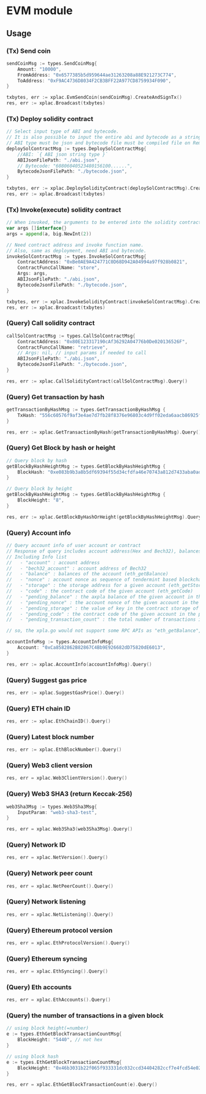 # EVM module
## Usage
### (Tx) Send coin
```go
sendCoinMsg := types.SendCoinMsg{
    Amount: "10000",
    FromAddress: "0x6577385b5d959644ae31263208a88E921273C774",
    ToAddress: "0xF9AC4736D8034F2CB3BFF22A977CD8759934F090",
}

txbytes, err := xplac.EvmSendCoin(sendCoinMsg).CreateAndSignTx()
res, err := xplac.Broadcast(txbytes)
```

### (Tx) Deploy solidity contract
```go
// Select input type of ABI and bytecode.
// It is also possible to input the entire abi and bytecode as a string type, but you can also enter a file path.
// ABI type must be json and bytecode file must be compiled file on Remix IDE.
deploySolContractMsg := types.DeploySolContractMsg{
    //ABI: `{ ABI json string type }`
    ABIJsonFilePath: "./abi.json",
    // Bytecode: "60806040523480156100......",
    BytecodeJsonFilePath: "./bytecode.json",
}

txbytes, err := xplac.DeploySolidityContract(deploySolContractMsg).CreateAndSignTx()
res, err := xplac.Broadcast(txbytes)
```

### (Tx) Invoke(execute) solidity contract
```go
// When invoked, the arguments to be entered into the solidity contract are listed as []interface{}.
var args []interface{}
args = append(a, big.NewInt(2))

// Need contract address and invoke function name.
// Also, same as deployment, need ABI and bytecode.
invokeSolContractMsg := types.InvokeSolContractMsg{
    ContractAddress: "0xBe0AE9A424771C0D68D942A04994a97f928b0821",
    ContractFuncCallName: "store",
    Args: args,
    ABIJsonFilePath: "./abi.json",
    BytecodeJsonFilePath: "./bytecode.json",
}

txbytes, err := xplac.InvokeSolidityContract(invokeSolContractMsg).CreateAndSignTx()
res, err := xplac.Broadcast(txbytes)
```

### (Query) Call solidity contract
```go
callSolContractMsg := types.CallSolContractMsg{
    ContractAddress: "0x80E123317190cAf36292A04776b0De020136526F",
    ContractFuncCallName: "retrieve",
    // Args: nil, // input params if needed to call
    ABIJsonFilePath: "./abi.json",
    BytecodeJsonFilePath: "./bytecode.json",
}

res, err := xplac.CallSolidityContract(callSolContractMsg).Query()
```

### (Query) Get transaction by hash
```go
getTransactionByHashMsg := types.GetTransactionByHashMsg {
    TxHash: "556c60576f9af3e4ae7d7fb28f8376e96803c4d9ff02eda6aacb86925f170d09",
}

res, err := xplac.GetTransactionByHash(getTransactionByHashMsg).Query()
```

### (Query) Get Block by hash or height
```go
// Query block by hash
getBlockByHashHeightMsg := types.GetBlockByHashHeightMsg {
    BlockHash: "0xe083b9b3a8b5df69394f55d34cfdfa46e70743a812d7433aba0adf3b7fcecd21",
}

// Query block by height
getBlockByHashHeightMsg := types.GetBlockByHashHeightMsg {
    BlockHeight: "8",
}

res, err := xplac.GetBlockByHashOrHeight(getBlockByHashHeightMsg).Query()
```

### (Query) Account info
```go
// Query account info of user account or contract
// Response of query includes account address(Hex and Bech32), balances and etc. 
// Including Info list
//   - "account" : account address
//   - "bech32_account" : account address of Bech32
//   - "balance" : balances of the account (eth_getBalance)
//   - "nonce" : account nonce as sequence of tendermint based blockchain (eth_getTransactionCount)
//   - "storage" : the storage address for a given account (eth_getStorageAt)
//   - "code" : the contract code of the given account (eth_getCode)
//   - "pending_balance" : the axpla balance of the given account in the pending state (eth_getBalance of the pending state)
//   - "pending_nonce" : the account nonce of the given account in the pending state (eth_getTransactionCount of the pending state)
//   - "pending_storage" : the value of key in the contract storage of the given account in the pending state (eth_getStorageAt of the pending state)
//   - "pending_code" : the contract code of the given account in the pending state (eth_getCode of the pending state)
//   - "pending_transaction_count" : the total number of transactions in the pending state (eth_getBlockTransactionCountByNumber of the pending state)

// so, the xpla.go would not support some RPC APIs as "eth_getBalance", "eth_getTransactionCount", "eth_getStorageAt" and "eth_getCode" because the function is AccountInfo includes these.

accountInfoMsg := types.AccountInfoMsg{
    Account: "0xCa8582862B82867C4Bb9E926682dD75820dE6013",
}

res, err := xplac.AccountInfo(accountInfoMsg).Query()
```

### (Query) Suggest gas price
```go
res, err := xplac.SuggestGasPrice().Query()
```

### (Query) ETH chain ID
```go
res, err := xplac.EthChainID().Query()
```

### (Query) Latest block number
```go
res, err := xplac.EthBlockNumber().Query()
```

### (Query) Web3 client version
```go
res, err = xplac.Web3ClientVersion().Query()
```

### (Query) Web3 SHA3 (return Keccak-256)
```go
web3Sha3Msg := types.Web3Sha3Msg{
    InputParam: "web3-sha3-test",
}

res, err = xplac.Web3Sha3(web3Sha3Msg).Query()
```

### (Query) Network ID
```go
res, err = xplac.NetVersion().Query()
```

### (Query) Network peer count
```go
res, err = xplac.NetPeerCount().Query()
```

### (Query) Network listening
```go
res, err = xplac.NetListening().Query()
```

### (Query) Ethereum protocol version
```go
res, err = xplac.EthProtocolVersion().Query()
```

### (Query) Ethereum syncing
```go
res, err = xplac.EthSyncing().Query()
```

### (Query) Eth accounts
```go
res, err = xplac.EthAccounts().Query()
```

### (Query) the number of transactions in a given block 
```go
// using block height(=number)
e := types.EthGetBlockTransactionCountMsg{
    BlockHeight: "5440", // not hex
}

// using block hash
e := types.EthGetBlockTransactionCountMsg{
    BlockHeight: "0x46b3031b22f065f933331dc032ccd34404282ccf7e4fcd54e02d1f808abc112c"
}

res, err = xplac.EthGetBlockTransactionCount(e).Query()
```
